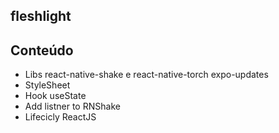## fleshlight

<h2>Conteúdo</h2>

<ul>
    <li>Libs react-native-shake e react-native-torch expo-updates</li>
    <li>StyleSheet</li>
    <li>Hook useState</li>
    <li>Add listner to RNShake</li>
    <li>Lifecicly ReactJS</li>
</ul>
